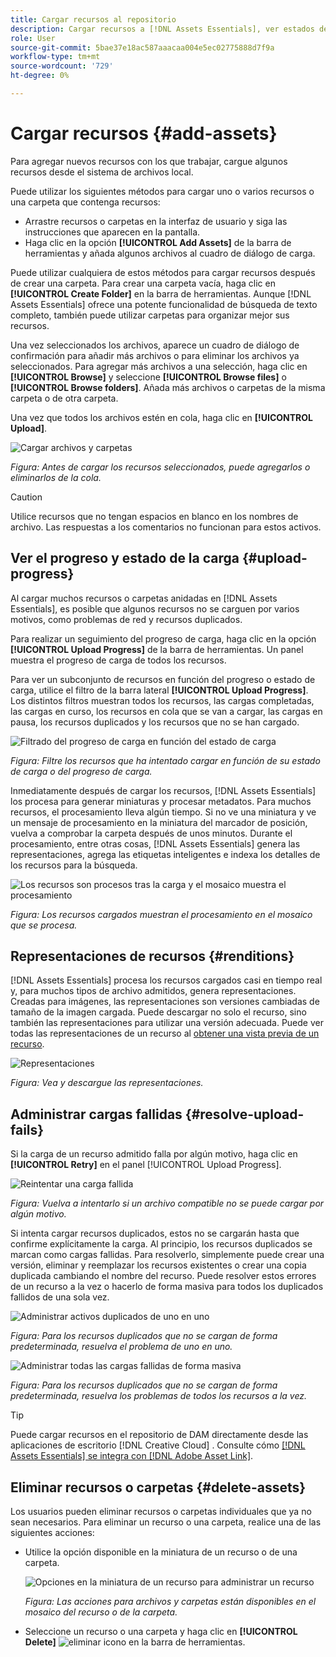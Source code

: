 ```yaml
---
title: Cargar recursos al repositorio
description: Cargar recursos a [!DNL Assets Essentials], ver estados de carga y resolver problemas de carga.
role: User
source-git-commit: 5bae37e18ac587aaacaa004e5ec02775888d7f9a
workflow-type: tm+mt
source-wordcount: '729'
ht-degree: 0%

---
```



# Cargar recursos {#add-assets}

Para agregar nuevos recursos con los que trabajar, cargue algunos recursos desde el sistema de archivos local. <!-- TBD: Many of the [common file formats are supported](/help/supported-file-formats.md). -->

Puede utilizar los siguientes métodos para cargar uno o varios recursos o una carpeta que contenga recursos:

* Arrastre recursos o carpetas en la interfaz de usuario y siga las instrucciones que aparecen en la pantalla.
* Haga clic en la opción **[!UICONTROL Add Assets]** de la barra de herramientas y añada algunos archivos al cuadro de diálogo de carga.

<!-- TBD: Update this GIF
![Asset and nested folder upload demo](assets/do-not-localize/upload-assets.gif) -->

Puede utilizar cualquiera de estos métodos para cargar recursos después de crear una carpeta. Para crear una carpeta vacía, haga clic en **[!UICONTROL Create Folder]** en la barra de herramientas. Aunque [!DNL Assets Essentials] ofrece una potente funcionalidad de búsqueda de texto completo, también puede utilizar carpetas para organizar mejor sus recursos.

Una vez seleccionados los archivos, aparece un cuadro de diálogo de confirmación para añadir más archivos o para eliminar los archivos ya seleccionados. Para agregar más archivos a una selección, haga clic en **[!UICONTROL Browse]** y seleccione **[!UICONTROL Browse files]** o **[!UICONTROL Browse folders]**. Añada más archivos o carpetas de la misma carpeta o de otra carpeta.

Una vez que todos los archivos estén en cola, haga clic en **[!UICONTROL Upload]**.

![Cargar archivos y carpetas](assets/upload-browse-files-folders.png)

*Figura: Antes de cargar los recursos seleccionados, puede agregarlos o eliminarlos de la cola.*

>[!CAUTION]
>
>Utilice recursos que no tengan espacios en blanco en los nombres de archivo. Las respuestas a los comentarios no funcionan para estos activos.

## Ver el progreso y estado de la carga {#upload-progress}

Al cargar muchos recursos o carpetas anidadas en [!DNL Assets Essentials], es posible que algunos recursos no se carguen por varios motivos, como problemas de red y recursos duplicados.

Para realizar un seguimiento del progreso de carga, haga clic en la opción **[!UICONTROL Upload Progress]** de la barra de herramientas. Un panel muestra el progreso de carga de todos los recursos.

Para ver un subconjunto de recursos en función del progreso o estado de carga, utilice el filtro de la barra lateral **[!UICONTROL Upload Progress]**. Los distintos filtros muestran todos los recursos, las cargas completadas, las cargas en curso, los recursos en cola que se van a cargar, las cargas en pausa, los recursos duplicados y los recursos que no se han cargado.

![Filtrado del progreso de carga en función del estado de carga](assets/filter-upload-progress.png)

*Figura: Filtre los recursos que ha intentado cargar en función de su estado de carga o del progreso de carga.*

Inmediatamente después de cargar los recursos, [!DNL Assets Essentials] los procesa para generar miniaturas y procesar metadatos. Para muchos recursos, el procesamiento lleva algún tiempo. Si no ve una miniatura y ve un mensaje de procesamiento en la miniatura del marcador de posición, vuelva a comprobar la carpeta después de unos minutos. Durante el procesamiento, entre otras cosas, [!DNL Assets Essentials] genera las representaciones, agrega las etiquetas inteligentes e indexa los detalles de los recursos para la búsqueda.

![Los recursos son procesos tras la carga y el mosaico muestra el procesamiento](assets/upload-processing.png)

*Figura: Los recursos cargados muestran el procesamiento en el mosaico que se procesa.*

## Representaciones de recursos {#renditions}

[!DNL Assets Essentials] procesa los recursos cargados casi en tiempo real y, para muchos tipos de archivo admitidos, genera representaciones. Creadas para imágenes, las representaciones son versiones cambiadas de tamaño de la imagen cargada. Puede descargar no solo el recurso, sino también las representaciones para utilizar una versión adecuada. Puede ver todas las representaciones de un recurso al [obtener una vista previa de un recurso](/help/navigate-view.md#preview-assets).

![Representaciones](assets/renditions-view-download.png)

*Figura: Vea y descargue las representaciones.*

## Administrar cargas fallidas {#resolve-upload-fails}

Si la carga de un recurso admitido falla por algún motivo, haga clic en **[!UICONTROL Retry]** en el panel [!UICONTROL Upload Progress].

![Reintentar una carga fallida](assets/upload-retry.png)

*Figura: Vuelva a intentarlo si un archivo compatible no se puede cargar por algún motivo.*

Si intenta cargar recursos duplicados, estos no se cargarán hasta que confirme explícitamente la carga. Al principio, los recursos duplicados se marcan como cargas fallidas. Para resolverlo, simplemente puede crear una versión, eliminar y reemplazar los recursos existentes o crear una copia duplicada cambiando el nombre del recurso. Puede resolver estos errores de un recurso a la vez o hacerlo de forma masiva para todos los duplicados fallidos de una sola vez.

![Administrar activos duplicados de uno en uno](assets/uploads-manage-duplicates.png)

*Figura: Para los recursos duplicados que no se cargan de forma predeterminada, resuelva el problema de uno en uno.*

![Administrar todas las cargas fallidas de forma masiva](assets/upload-progress-manage-failed-uploads.png)

*Figura: Para los recursos duplicados que no se cargan de forma predeterminada, resuelva los problemas de todos los recursos a la vez.*

>[!TIP]
>
>Puede cargar recursos en el repositorio de DAM directamente desde las aplicaciones de escritorio [!DNL Creative Cloud] . Consulte cómo [[!DNL Assets Essentials] se integra con [!DNL Adobe Asset Link]](/help/integration.md).

## Eliminar recursos o carpetas {#delete-assets}

Los usuarios pueden eliminar recursos o carpetas individuales que ya no sean necesarios. Para eliminar un recurso o una carpeta, realice una de las siguientes acciones:

* Utilice la opción disponible en la miniatura de un recurso o de una carpeta.

   ![Opciones en la miniatura de un recurso para administrar un recurso](assets/options-on-thumbnail.png)

   *Figura: Las acciones para archivos y carpetas están disponibles en el mosaico del recurso o de la carpeta.*

* Seleccione un recurso o una carpeta y haga clic en **[!UICONTROL Delete]** ![eliminar icono](assets/do-not-localize/delete-icon.png) en la barra de herramientas.
